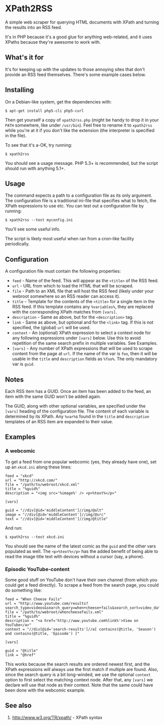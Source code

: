 XPath2RSS
=========

A simple web scraper for querying HTML documents with XPath and turning the results into an RSS feed.

It's in PHP because it's a good glue for anything web-related, and it uses XPaths because they're awesome to work with.

What's it for
-------------

It's for keeping up with the updates to those annoying sites that don't provide an RSS feed themselves.  There's some example cases below.

Installing
----------

On a Debian-like system, get the dependencies with:

    $ apt-get install php5-cli php5-curl

Then get yourself a copy of `xpath2rss.php` (might be handy to drop it in your `PATH` somewhere, like under `/usr/bin`).  Feel free to rename it to `xpath2rss` while you're at it if you don't like the extension (the interpreter is specified in the file).

To see that it's a-OK, try running:

    $ xpath2rss

You should see a usage message.  PHP 5.3+ is recommended, but the script should run with anything 5.1+.

Usage
-----

The command expects a path to a configuration file as its only argument.  The configuration file is a traditional ini-file that specifies what to fetch, the XPath expressions to use etc.  You can test out a configuration file by running:

    $ xpath2rss --test myconfig.ini

You'll see some useful info.

The script is likely most useful when ran from a cron-like facility periodically.

Configuration
-------------

A configuration file must contain the following properties:

* `feed` - Name of the feed.  This will appear as the `<title>` of the RSS feed.
* `url` - URL from which to load the HTML that will be scraped.
* `file` - Path to an XML file that will host the RSS feed (likely under your webroot somewhere so an RSS reader can access it).
* `title` - Template for the contents of the `<title>` for a single item in the RSS feed.  If this template contains any `%variables%`, they are replaced with the corresponding XPath matches from `[vars]`.
* `description` - Same as above, but for the `<description>` tag.
* `link` - Same as above, but optional and for the `<link>` tag. If this is not specified, the (global) `url` will be used.
* `context` - An (optional) XPath expression to select a context node for any following expressions under `[vars]` below.  Use this to avoid repetition of the same search prefix in multiple variables.  See Examples.
* `[vars]` - Any number of XPath expressions that will be used to scrape content from the page at `url`.  If the name of the var is `foo`, then it will be usable in the `title` and `description` fields as `%foo%`.  The only mandatory var is `guid`.

Notes
-----

Each RSS item has a GUID.  Once an item has been added to the feed, an item with the same GUID won't be added again.

The GUID, along with other optional variables, are specified under the `[vars]` heading of the configuration file.  The content of each variable is determined by its XPath.  Any `%var%`s found in the `title` and `description` templates of an RSS item are expanded to their value.

Examples
--------

### A webcomic ###

To get a feed from one popular webcomic (yes, they already have one), set up an `xkcd.ini` along these lines:

    feed = "xkcd"
    url = "http://xkcd.com/"
    file = "/path/to/webroot/xkcd.xml"
    title = "%guid%"
    description = "<img src='%image%' /> <p>%text%</p>"
    
    [vars]
    
    guid = "//div[@id='middleContent']//img/@alt"
    image = "//div[@id='middleContent']//img/@src"
    text = "//div[@id='middleContent']//img/@title"

And run:

    $ xpath2rss --test xkcd.ini

You should see the name of the latest comic as the `guid` and the other vars populated as well.  The `<p>%text%</p>` has the added benefit of being able to read the image title text with devices without a cursor (say, a phone).

### Episodic YouTube-content ###

Some good stuff on YouTube don't have their own channel (from which you could get a feed directly).  To scrape a feed from the search page, you could do something like:

    feed = "When Cheese Fails"
    url = "http://www.youtube.com/results?search_type=videos&search_query=when+cheese+fails&search_sort=video_date_uploaded"
    file = "/path/to/webroot/whencheesefails.xml"
    title = "%guid%"
    description = "<a href='http://www.youtube.com%link%'>View on YouTube</a>"
    context = "//div[@id='search-results']//a[ contains(@title, 'Season') and contains(@title, 'Episode') ]"
    
    [vars]
    
    guid = "@title"
    link = "@href"

This works because the search results are ordered newest first, and the XPath expressions will always use the first match if multiple are found.  Also, since the search query is a bit long-winded, we use the optional `context` option to first select the matching context node.  After that, any `[vars]` we declare will use that node as their context.  Note that the same could have been done with the webcomic example.

See also
--------

 1. http://www.w3.org/TR/xpath/ - XPath syntax
